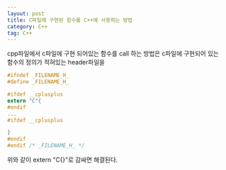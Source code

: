 ```yaml
---
layout: post
title: C파일에 구현된 함수를 C++에 사용하는 방법
category: C++
tag: C++
---
```


cpp파일에서 c파일에 구현 되어있는 함수를 call 하는 방법은 c파일에 구현되어 있는 함수의 정의가 적혀있는 header파일을

```c
#ifndef _FILENAME_H_
#define _FILENAME_H_

#ifdef __cplusplus
extern "C"{
#endif
...
#ifdef __cplusplus

}
#endif
#endif /* _FILENAME_H_ */
```


위와 같이 extern "C{}"로 감싸면 해결된다.
